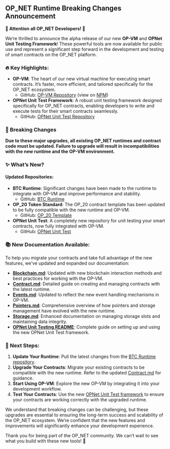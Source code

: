 ## OP_NET Runtime Breaking Changes Announcement

**🚨 Attention all OP_NET Developers! 🚨**

We’re thrilled to announce the alpha release of our new **OP-VM** and **OPNet Unit Testing Framework**! These powerful tools are now available for public use and represent a significant step forward in the development and testing of smart contracts on the OP_NET platform.

### 🔥 Key Highlights:
- **OP-VM**: The heart of our new virtual machine for executing smart contracts. It’s faster, more efficient, and tailored specifically for the OP_NET ecosystem.
    - GitHub: [OP-VM Repository](https://github.com/btc-vision/op-vm) (view on [NPM](https://www.npmjs.com/package/@btc-vision/op-vm))
- **OPNet Unit Test Framework**: A robust unit testing framework designed specifically for OP_NET contracts, enabling developers to write and execute tests for their smart contracts seamlessly.
    - GitHub: [OPNet Unit Test Repository](https://github.com/btc-vision/opnet-unit-test)

### 🚨 Breaking Changes

**Due to these major upgrades, all existing OP_NET runtimes and contract code must be updated. Failure to upgrade will result in incompatibilities with the new runtime and the OP-VM environment.**

### ✨ What’s New?

#### Updated Repositories:
- **BTC Runtime**: Significant changes have been made to the runtime to integrate with OP-VM and improve performance and stability.
    - GitHub: [BTC Runtime](https://github.com/btc-vision/btc-runtime/tree/main)
- **OP_20 Token Standard**: The OP_20 contract template has been updated to be fully compatible with the new runtime and OP-VM.
    - GitHub: [OP_20 Template](https://github.com/btc-vision/OP_20)
- **OPNet Unit Test**: A completely new repository for unit testing your smart contracts, now fully integrated with OP-VM.
    - GitHub: [OPNet Unit Test](https://github.com/btc-vision/opnet-unit-test)

### 📚 New Documentation Available:

To help you migrate your contracts and take full advantage of the new features, we’ve updated and expanded our documentation:

- **[Blockchain.md](https://github.com/btc-vision/btc-runtime/blob/main/docs/Blockchain.md)**: Updated with new blockchain interaction methods and best practices for working with the OP-VM.
- **[Contract.md](https://github.com/btc-vision/btc-runtime/blob/main/docs/Contract.md)**: Detailed guide on creating and managing contracts with the latest runtime.
- **[Events.md](https://github.com/btc-vision/btc-runtime/blob/main/docs/Events.md)**: Updated to reflect the new event handling mechanisms in OP-VM.
- **[Pointers.md](https://github.com/btc-vision/btc-runtime/blob/main/docs/Pointers.md)**: Comprehensive overview of how pointers and storage management have evolved with the new runtime.
- **[Storage.md](https://github.com/btc-vision/btc-runtime/blob/main/docs/Storage.md)**: Enhanced documentation on managing storage slots and maintaining data integrity.
- **[OPNet Unit Testing README](https://github.com/btc-vision/opnet-unit-test/blob/main/README.md)**: Complete guide on setting up and using the new OPNet Unit Test framework.

### 🔄 Next Steps:

1. **Update Your Runtime**: Pull the latest changes from the [BTC Runtime repository](https://github.com/btc-vision/btc-runtime/tree/main).
2. **Upgrade Your Contracts**: Migrate your existing contracts to be compatible with the new runtime. Refer to the updated [Contract.md](https://github.com/btc-vision/btc-runtime/blob/main/docs/Contract.md) for guidance.
3. **Start Using OP-VM**: Explore the new OP-VM by integrating it into your development workflow.
4. **Test Your Contracts**: Use the new [OPNet Unit Test framework](https://github.com/btc-vision/opnet-unit-test) to ensure your contracts are working correctly with the upgraded runtime.

We understand that breaking changes can be challenging, but these upgrades are essential to ensuring the long-term success and scalability of the OP_NET ecosystem. We’re confident that the new features and improvements will significantly enhance your development experience.

Thank you for being part of the OP_NET community. We can’t wait to see what you build with these new tools! 🚀
